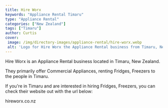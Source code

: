 ```yaml
---
title: Hire Worx
keywords: "Appliance Rental Timaru"
type: "Appliance Rental"
categories: ["New Zealand"]
tags: ["Timaru"]
author: Curtis
cover: 
 image: /img/directory-images/appliance-rental/hire-worx.webp
 alt: 'Logo for Hire Worx the Appliance Rental business from Timaru, New Zealand'
---
```


Hire Worx is an Appliance Rental business located in Timaru, New Zealand. 

They primarily offer Commercial Appliances, renting Fridges, Freezers to the people in Timaru.

If you're in Timaru and are interested in hiring Fridges, Freezers, you can check their website out with the url below: 

hireworx.co.nz
